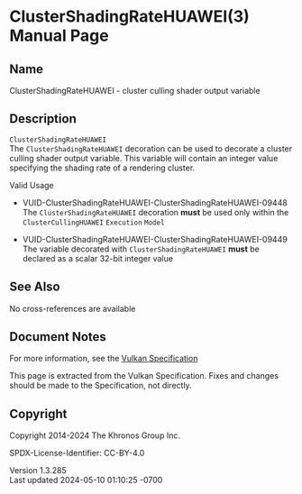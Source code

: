 # ClusterShadingRateHUAWEI(3) Manual Page

## Name

ClusterShadingRateHUAWEI - cluster culling shader output variable



## <a href="#_description" class="anchor"></a>Description

`ClusterShadingRateHUAWEI`  
The `ClusterShadingRateHUAWEI` decoration can be used to decorate a
cluster culling shader output variable. This variable will contain an
integer value specifying the shading rate of a rendering cluster.

Valid Usage

- <a href="#VUID-ClusterShadingRateHUAWEI-ClusterShadingRateHUAWEI-09448"
  id="VUID-ClusterShadingRateHUAWEI-ClusterShadingRateHUAWEI-09448"></a>
  VUID-ClusterShadingRateHUAWEI-ClusterShadingRateHUAWEI-09448  
  The `ClusterShadingRateHUAWEI` decoration **must** be used only within
  the `ClusterCullingHUAWEI` `Execution` `Model`

- <a href="#VUID-ClusterShadingRateHUAWEI-ClusterShadingRateHUAWEI-09449"
  id="VUID-ClusterShadingRateHUAWEI-ClusterShadingRateHUAWEI-09449"></a>
  VUID-ClusterShadingRateHUAWEI-ClusterShadingRateHUAWEI-09449  
  The variable decorated with `ClusterShadingRateHUAWEI` **must** be
  declared as a scalar 32-bit integer value

## <a href="#_see_also" class="anchor"></a>See Also

No cross-references are available

## <a href="#_document_notes" class="anchor"></a>Document Notes

For more information, see the <a
href="https://registry.khronos.org/vulkan/specs/1.3-extensions/html/vkspec.html#ClusterShadingRateHUAWEI"
target="_blank" rel="noopener">Vulkan Specification</a>

This page is extracted from the Vulkan Specification. Fixes and changes
should be made to the Specification, not directly.

## <a href="#_copyright" class="anchor"></a>Copyright

Copyright 2014-2024 The Khronos Group Inc.

SPDX-License-Identifier: CC-BY-4.0

Version 1.3.285  
Last updated 2024-05-10 01:10:25 -0700
